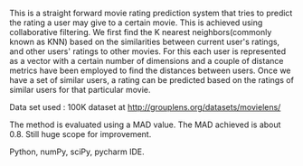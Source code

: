 This is a straight forward movie rating prediction system that tries to predict the rating a user may give to a certain movie. This is achieved using collaborative filtering. We first find the K nearest neighbors(commonly known as KNN) based on the similarities between current user's ratings, and other users' ratings to other movies. For this each user is represented as a vector with a certain number of dimensions and a couple of distance metrics have been employed to find the distances between users. Once we have a set of similar users, a rating can be predicted based on the ratings of similar users for that particular movie.

Data set used : 100K dataset at http://grouplens.org/datasets/movielens/

The method is evaluated using a MAD value. The MAD achieved is about 0.8. Still huge scope for improvement.

Python, numPy, sciPy, pycharm IDE.
